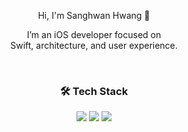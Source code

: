 <div align="center">

<p>Hi, I'm Sanghwan Hwang 👋</p>
<p>I’m an iOS developer focused on</br>Swift, architecture, and user experience.</p>

<br/>

<h3>🛠 Tech Stack</h3>

<img src="https://img.shields.io/badge/Swift-FA7343?style=for-the-badge&logo=swift&logoColor=white" />
<img src="https://img.shields.io/badge/SwiftUI-42A5F5?style=for-the-badge&logo=swift&logoColor=white" />
<img src="https://img.shields.io/badge/UIKit-1C1C1E?style=for-the-badge&logo=apple&logoColor=white" />

</div>
